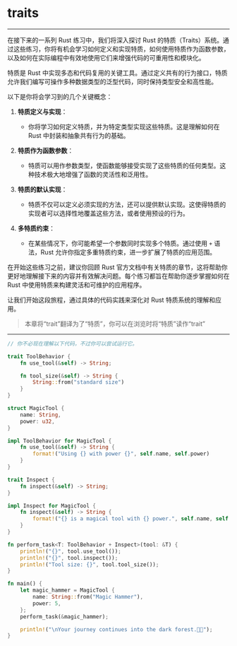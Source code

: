 # traits

---

在接下来的一系列 Rust 练习中，我们将深入探讨 Rust 的特质（Traits）系统。通过这些练习，你将有机会学习如何定义和实现特质，如何使用特质作为函数参数，以及如何在实际编程中有效地使用它们来增强代码的可重用性和模块化。

特质是 Rust 中实现多态和代码复用的关键工具。通过定义共有的行为接口，特质允许我们编写可操作多种数据类型的泛型代码，同时保持类型安全和高性能。

以下是你将会学习到的几个关键概念：

1. **特质定义与实现**：
   - 你将学习如何定义特质，并为特定类型实现这些特质。这是理解如何在 Rust 中封装和抽象共有行为的基础。

2. **特质作为函数参数**：
   - 特质可以用作参数类型，使函数能够接受实现了这些特质的任何类型。这种技术极大地增强了函数的灵活性和泛用性。

3. **特质的默认实现**：
   - 特质不仅可以定义必须实现的方法，还可以提供默认实现。这使得特质的实现者可以选择性地覆盖这些方法，或者使用预设的行为。

4. **多特质约束**：
   - 在某些情况下，你可能希望一个参数同时实现多个特质。通过使用 `+` 语法，Rust 允许你指定多重特质约束，进一步扩展了特质的应用范围。

在开始这些练习之前，建议你回顾 Rust 官方文档中有关特质的章节，这将帮助你更好地理解接下来的内容并有效解决问题。每个练习都旨在帮助你逐步掌握如何在 Rust 中使用特质来构建灵活和可维护的应用程序。

让我们开始这段旅程，通过具体的代码实践来深化对 Rust 特质系统的理解和应用。

> 本章将“trait”翻译为了“特质”，你可以在浏览时将“特质”读作“trait”

---

```rust
// 你不必现在理解以下代码，不过你可以尝试运行它。

trait ToolBehavior {
    fn use_tool(&self) -> String;

    fn tool_size(&self) -> String {
        String::from("standard size")
    }
}

struct MagicTool {
    name: String,
    power: u32,
}

impl ToolBehavior for MagicTool {
    fn use_tool(&self) -> String {
        format!("Using {} with power {}", self.name, self.power)
    }
}

trait Inspect {
    fn inspect(&self) -> String;
}

impl Inspect for MagicTool {
    fn inspect(&self) -> String {
        format!("{} is a magical tool with {} power.", self.name, self.power)
    }
}

fn perform_task<T: ToolBehavior + Inspect>(tool: &T) {
    println!("{}", tool.use_tool());
    println!("{}", tool.inspect());
    println!("Tool size: {}", tool.tool_size());
}

fn main() {
    let magic_hammer = MagicTool {
        name: String::from("Magic Hammer"),
        power: 5,
    };
    perform_task(&magic_hammer);

    println!("\nYour journey continues into the dark forest.🌲🌲");
}
```
